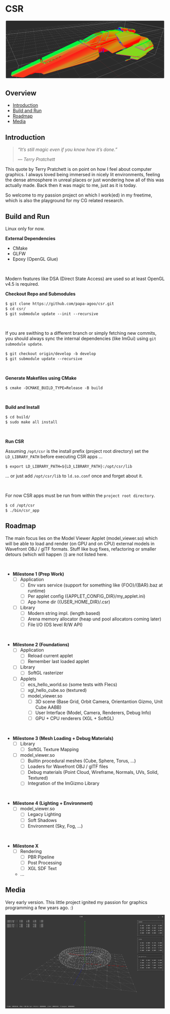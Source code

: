 # CSR

![CSR Banner](files/csr_feisar_frame.png)

## Overview

- [Introduction](#introduction)  
- [Build and Run](#build-and-run)  
- [Roadmap](#roadmap)  
- [Media](#media)  

## Introduction

> *“It’s still magic even if you know how it’s done.”*
>
> *― Terry Pratchett*

This quote by Terry Pratchett is on point on how I feel about computer graphics. I always loved being immersed in nicely lit environments, feeling the dense atmosphere in unreal places or just wondering how all of this was actually made. Back then it was magic to me, just as it is today.

So welcome to my passion project on which I work(ed) in my freetime, which is also the playground for my CG related research.

## Build and Run

Linux only for now.

**External Dependencies**

* CMake
* GLFW
* Epoxy (OpenGL Glue)

<br/>

Modern features like DSA (Direct State Access) are used so at least OpenGL v4.5 is required.

**Checkout Repo and Submodules**

```shell
$ git clone https://github.com/papa-agoo/csr.git
$ cd csr/
$ git submodule update --init --recursive
```

<br/>

If you are swithing to a different branch or simply fetching new commits, you should always sync the internal dependencies (like ImGui) using `git submodule update`.

```shell
$ git checkout origin/develop -b develop
$ git submodule update --recursive
```

<br/>

**Generate Makefiles using CMake**

```shell
$ cmake -DCMAKE_BUILD_TYPE=Release -B build
```

<br/>

**Build and Install**

```shell
$ cd build/
$ sudo make all install
```

<br/>

**Run CSR**

Assuming `/opt/csr` is the install prefix (project root directory) set the `LD_LIBRARY_PATH` before executing CSR apps ...

```shell
$ export LD_LIBRARY_PATH=${LD_LIBRARY_PATH}:/opt/csr/lib
```

... or just add `/opt/csr/lib` to `ld.so.conf` once and forget about it.

<br/>

For now CSR apps must be run from within the `project root directory`.

```shell
$ cd /opt/csr
$ ./bin/csr_app
```

## Roadmap

The main focus lies on the Model Viewer Applet (model_viewer.so) which will be able to load and render (on GPU and on CPU) external models in Wavefront OBJ / glTF formats. Stuff like bug fixes, refactoring or smaller detours (which will happen :)) are not listed here.

<br/>

* **Milestone 1 (Prep Work)**
  - [ ] Application
    - [ ] Env vars service (support for something like {FOO}/{BAR}.baz at runtime)
    - [ ] Per applet config ({APPLET_CONFIG_DIR}/my_applet.ini)
    - [ ] App home dir ({USER_HOME_DIR}/.csr)
  - [ ] Library
    - [ ] Modern string impl. (length based)
    - [ ] Arena memory allocator (heap und pool allocators coming later)
    - [ ] File I/O (OS level R/W API)

<br/>

* **Milestone 2 (Foundations)**
  - [ ] Application
    - [ ] Reload current applet
    - [ ] Remember last loaded applet
  - [ ] Library
    - [ ] SoftGL rasterizer
  - [ ] Applets
    - [ ] ecs_hello_world.so (some tests with Flecs)
    - [ ] xgl_hello_cube.so (textured)
    - [ ] model_viewer.so
      - [ ] 3D scene (Base Grid, Orbit Camera, Orientantion Gizmo, Unit Cube AABB)
      - [ ] User Interface (Model, Camera, Renderers, Debug Info)
      - [ ] GPU + CPU renderers (XGL + SoftGL)

<br/>

* **Milestone 3 (Mesh Loading + Debug Materials)**
  - [ ] Library
    - [ ] SoftGL Texture Mapping
  - [ ] model_viewer.so
    - [ ] Builtin procedural meshes (Cube, Sphere, Torus, ...)
    - [ ] Loaders for Wavefront OBJ / glTF files
    - [ ] Debug materials (Point Cloud, Wireframe, Normals, UVs, Solid, Textured)
    - [ ] Integration of the ImGizmo Library

<br/>

* **Milestone 4 (Lighting + Environment)**
  - [ ] model_viewer.so
    - [ ] Legacy Lighting
    - [ ] Soft Shadows
    - [ ] Environment (Sky, Fog, ...)

<br/>

* **Milestone X**
  - [ ] Rendering
    - [ ] PBR Pipeline
    - [ ] Post Processing
    - [ ] XGL SDF Text
  - ...

## Media

Very early version. This little project ignited my passion for graphics programming a few years ago. :)

![CSR Legacy](files/csr_legacy.png)
